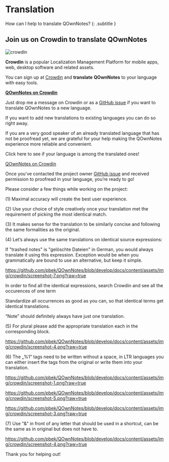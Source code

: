 # Translation

How can I help to translate QOwnNotes? 
{: .subtitle }

## Join us on Crowdin to translate QOwnNotes

![crowdin](../assets/img/crowdin.png)

**Crowdin** is a popular Localization Management Platform for mobile apps, web,
desktop software and related assets.

You can sign up at [Crowdin](https://crowdin.com/project/qownnotes/invite) and
**translate** **QOwnNotes** to your language with easy tools.

**[QOwnNotes on Crowdin](https://crowdin.com/project/qownnotes/invite)**

Just drop me a message on Crowdin or as a [GitHub issue](https://github.com/pbek/QOwnNotes/issues)
if you want to translate QOwnNotes to a new language.

If you want to add new translations to existing languages you can do so right away.

If you are a very good speaker of an already translated language that has not be proofread yet, we are grateful for your help making the QOwnNotes experience more reliable and convenient.

Click here to see if your language is among the translated ones! 

<a href="https://crowdin.com/project/qownnotes">QOwnNotes on Crowdin</a>

Once you’ve contacted the project owner [GitHub issue](https://github.com/pbek/QOwnNotes/issues) and received permission to proofread in your language, you’re ready to go!

Please consider a few things while working on the project:

(1) Maximal accuracy will create the best user experience.

(2) Use your choice of style creatively once your translation met the requirement of picking the most identical match.

(3) It makes sense for the translation to be similarly concise and following the same formalities as the original.

(4) Let’s always use the same translations on identical source expressions:

If "trashed notes" is "gelöschte Dateien" in German, you would always translate it using this expression. Exception would be when you grammatically are bound to use an alternative, but keep it simple.

https://github.com/pbek/QOwnNotes/blob/develop/docs/content/assets/img/crowdin/screenshot-7.png?raw=true

In order to find all the identical expressions, search Crowdin and see all the occurences of one term

Standardize all occurrences as good as you can, so that identical terms get identical translations.

“Note” should definitely always have just one translation.

(5) For plural please add the appropriate translation each in the corresponding block.

https://github.com/pbek/QOwnNotes/blob/develop/docs/content/assets/img/crowdin/screenshot-4.png?raw=true

(6) The „%1“ tags need to be written without a space, in LTR languages you can either insert the tags from the original or write them into your translation.

https://github.com/pbek/QOwnNotes/blob/develop/docs/content/assets/img/crowdin/screenshot-1.png?raw=true

https://github.com/pbek/QOwnNotes/blob/develop/docs/content/assets/img/crowdin/screenshot-5.png?raw=true

https://github.com/pbek/QOwnNotes/blob/develop/docs/content/assets/img/crowdin/screenshot-3.png?raw=true

(7) Use "&" in front of any letter that should be used in a shortcut, can be the same as in original but does not have to.

https://github.com/pbek/QOwnNotes/blob/develop/docs/content/assets/img/crowdin/screenshot-4.png?raw=true

Thank you for helping out!
